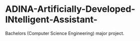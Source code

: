 # ADINA-Artificially-Developed-INtelligent-Assistant-
Bachelors (Computer Science Engineering) major project.
